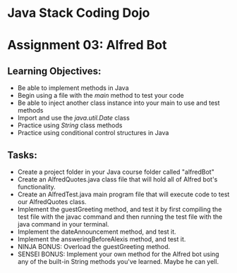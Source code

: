 # Java Stack Coding Dojo
# Assignment 03: Alfred Bot

## Learning Objectives:
- Be able to implement methods in Java
- Begin using a file with the *main* method to test your code
- Be able to inject another class instance into your main to use and test methods
- Import and use the *java.util.Date* class
- Practice using *String* class methods
- Practice using conditional control structures in Java

## Tasks:
- Create a project folder in your Java course folder called "alfredBot"
- Create an AlfredQuotes.java class file that will hold all of Alfred bot's functionality.
- Create an AlfredTest.java main program file that will execute code to test our AlfredQuotes class.
- Implement the guestGreeting method, and test it by first compiling the test file with the javac command and then running the test file with the java command in your terminal.
- Implement the dateAnnouncement method, and test it.
- Implement the answeringBeforeAlexis method, and test it.
- NINJA BONUS: Overload the guestGreeting method.
- SENSEI BONUS: Implement your own method for the Alfred bot using any of the built-in String methods you've learned. Maybe he can yell.